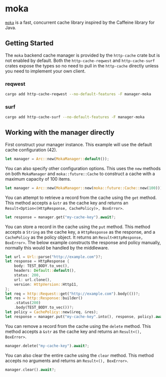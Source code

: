 # moka

[`moka`](https://github.com/moka-rs/moka) is a fast, concurrent cache library inspired by the Caffeine library for Java.

## Getting Started

The `moka` backend cache manager is provided by the `http-cache` crate but is not enabled by default. Both the `http-cache-reqwest` and `http-cache-surf` crates expose the types so no need to pull in the `http-cache` directly unless you need to implement your own client.

### reqwest

```sh
cargo add http-cache-reqwest --no-default-features -F manager-moka
```

### surf

```sh
cargo add http-cache-surf --no-default-features -F manager-moka
```

## Working with the manager directly

First construct your manager instance. This example will use the default cache configuration (42).

```rust
let manager = Arc::new(MokaManager::default());
```

You can also specify other configuration options. This uses the `new` methods on both `MokaManager` and `moka::future::Cache` to construct a cache with a maximum capacity of 100 items.

```rust
let manager = Arc::new(MokaManager::new(moka::future::Cache::new(100)));
```

You can attempt to retrieve a record from the cache using the `get` method. This method accepts a `&str` as the cache key and returns an `Result<Option<(HttpResponse, CachePolicy)>, BoxError>`.

```rust
let response = manager.get("my-cache-key").await?;
```

You can store a record in the cache using the `put` method. This method accepts a `String` as the cache key, a `HttpResponse` as the response, and a `CachePolicy` as the policy object. It returns an `Result<HttpResponse, BoxError>`. The below example constructs the response and policy manually, normally this would be handled by the middleware.

```rust
let url = Url::parse("http://example.com")?;
let response = HttpResponse {
    body: TEST_BODY.to_vec(),
    headers: Default::default(),
    status: 200,
    url: url.clone(),
    version: HttpVersion::Http11,
};
let req = http::Request::get("http://example.com").body(())?;
let res = http::Response::builder()
    .status(200)
    .body(TEST_BODY.to_vec())?;
let policy = CachePolicy::new(&req, &res);
let response = manager.put("my-cache-key".into(), response, policy).await?;
```

You can remove a record from the cache using the `delete` method. This method accepts a `&str` as the cache key and returns an `Result<(), BoxError>`.

```rust
manager.delete("my-cache-key").await?;
```

You can also clear the entire cache using the `clear` method. This method accepts no arguments and returns an `Result<(), BoxError>`.

```rust
manager.clear().await?;
```
